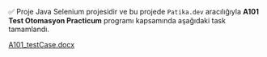 ✅ Proje Java Selenium projesidir ve bu projede `Patika.dev` aracılığıyla  **A101 Test Otomasyon Practicum** programı kapsamında aşağıdaki task tamamlandı.




[A101_testCase.docx](https://github.com/nazmiyeakdogan/A101_Test_Case/files/9740928/A101_testCase.docx)
